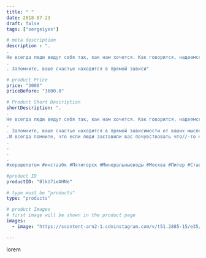 ```yaml
---
title: " "
date: 2018-07-23
draft: false
tags: ["sergeiyes"]

# meta description
description : ".
.
Не всегда люди ведут себя так, как нам хочется. Как говорится, надеемся на лучшее, а ожидаем худшего..
.
. Запомните, ваше счастье находится в прямой зависи"

# product Price
price: "3000"
priceBefore: "3600.0"

# Product Short Description
shortDescription: ".
.
Не всегда люди ведут себя так, как нам хочется. Как говорится, надеемся на лучшее, а ожидаем худшего..
.
. Запомните, ваше счастье находится в прямой зависимости от ваших мыслей и вашего выбора, с какой точки зрения смотреть на вещи. .
.И всегда помните, что если люди заставили вас почувствовать что//-то новое или научили чему//-то новому, значит, они не зря появились в вашей жизни, несмотря на все трудности.
.
.
.
.
#xорошолетом #инстазбк #Пятигорск #Минеральныеводы #Москва #Питер #Ставрополь #Сочи #Симферополь #Севастополь #СКФО #УФО #Анапа #Краснодар #Екатеринбург #Челябинск #Ессентуки #Железноводск #Кисловодск #бизнес #Ростовнадону #gruppazahvata #Нижнийновгород #sergeystar #nl_int #biznes #бизнесидея  #Волгоград #churslabs"

#product ID
productID: "BlkU7ieAHNe"

# type must be "products"
type: "products"

# product Images
# first image will be shown in the product page
images:
  - image: "https://scontent-arn2-1.cdninstagram.com/v/t51.2885-15/e35/36883132_498196670593298_8479153048835325952_n.jpg?tp=1&_nc_ht=scontent-arn2-1.cdninstagram.com&_nc_cat=102&_nc_ohc=4SVqbKEDFJMAX_L1xGN&ccb=7-4&oh=6103ce5349e932f1a561f96aa9a8e96c&oe=6084218A&_nc_sid=86f79a&ig_cache_key=MTgyOTY3OTQwMTAwOTE4MTUzNA%3D%3D.2-ccb7-4"

---
```

lorem
